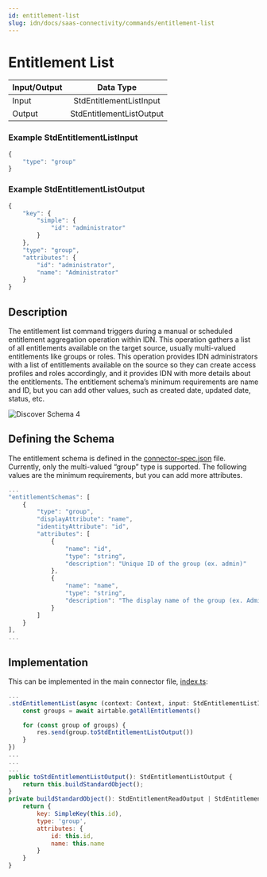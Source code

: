 ```yaml
---
id: entitlement-list
slug: idn/docs/saas-connectivity/commands/entitlement-list
---
```

# Entitlement List

| Input/Output |  Data Type                  |
|:-------------|:---------------------------:|
| Input        | StdEntitlementListInput       |
| Output       | StdEntitlementListOutput      |

### Example StdEntitlementListInput
```javascript
{
    "type": "group" 
}
```
### Example StdEntitlementListOutput
```javascript
{
    "key": {
        "simple": {
            "id": "administrator"
        }
    },
    "type": "group",
    "attributes": {
        "id": "administrator",
        "name": "Administrator"
    }
}
```
## Description

The entitlement list command triggers during a manual or scheduled entitlement aggregation operation within IDN. This operation gathers a list of all entitlements available on the target source, usually multi-valued entitlements like groups or roles. This operation provides IDN administrators with a list of entitlements available on the source so they can create access profiles and roles accordingly, and it provides IDN with more details about the entitlements. The entitlement schema’s minimum requirements are name and ID, but you can add other values, such as created date, updated date, status, etc.

![Discover Schema 4](../../img/custom_connectors/commands/entitlement_list/entitlement_list_idn.png)

## Defining the Schema
The entitlement schema is defined in the [connector-spec.json](https://github.com/sailpoint-oss/airtable-example-connector/blob/main/connector-spec.json) file. Currently, only the multi-valued “group” type is supported. The following values are the minimum requirements, but you can add more attributes.

```javascript
...
"entitlementSchemas": [
	{
		"type": "group",
		"displayAttribute": "name",
		"identityAttribute": "id",
		"attributes": [
			{
				"name": "id",
				"type": "string",
				"description": "Unique ID of the group (ex. admin)"
			},
			{
				"name": "name",
				"type": "string",
				"description": "The display name of the group (ex. Admin)"
			}
		]
	}
],
...
```

## Implementation
This can be implemented in the main connector file, [index.ts](https://github.com/sailpoint-oss/airtable-example-connector/blob/main/src/index.ts):  

```javascript
...
.stdEntitlementList(async (context: Context, input: StdEntitlementListInput, res: Response<StdEntitlementListOutput>) => {
    const groups = await airtable.getAllEntitlements()

    for (const group of groups) {
        res.send(group.toStdEntitlementListOutput())
    }
})
...
...
...
public toStdEntitlementListOutput(): StdEntitlementListOutput {
    return this.buildStandardObject();
}
private buildStandardObject(): StdEntitlementReadOutput | StdEntitlementListOutput {
    return {
        key: SimpleKey(this.id),
        type: 'group',
        attributes: {
            id: this.id,
            name: this.name
        }
    }
}
```